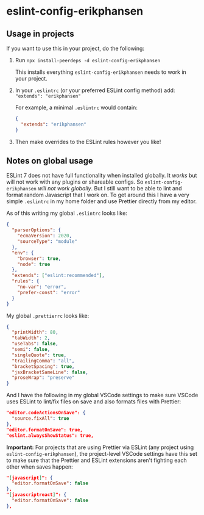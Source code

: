 # eslint-config-erikphansen

## Usage in projects

If you want to use this in your project, do the following:

1. Run `npx install-peerdeps -d eslint-config-erikphansen`

   This installs everything `eslint-config-erikphansen` needs to work in your project.

1. In your `.eslintrc` (or your preferred ESLint config method) add: `"extends": "erikphansen"`

   For example, a minimal `.eslintrc` would contain:

   ```json
   {
     "extends": "erikphansen"
   }
   ```

1. Then make overrides to the ESLint rules however you like!

## Notes on global usage

ESLint 7 does not have full functionality when installed globally. It _works_ but will not work with any plugins or shareable configs. So `eslint-config-erikphansen` _will not work globally_. But I still want to be able to lint and format random Javascript that I work on. To get around this I have a very simple `.eslintrc` in my home folder and use Prettier directly from my editor.

As of this writing my global `.eslintrc` looks like:

```json
{
  "parserOptions": {
    "ecmaVersion": 2020,
    "sourceType": "module"
  },
  "env": {
    "browser": true,
    "node": true
  },
  "extends": ["eslint:recommended"],
  "rules": {
    "no-var": "error",
    "prefer-const": "error"
  }
}
```

My global `.prettierrc` looks like:

```json
{
  "printWidth": 80,
  "tabWidth": 2,
  "useTabs": false,
  "semi": false,
  "singleQuote": true,
  "trailingComma": "all",
  "bracketSpacing": true,
  "jsxBracketSameLine": false,
  "proseWrap": "preserve"
}
```

And I have the following in my global VSCode settings to make sure VSCode uses ESLint to lint/fix files on save and also formats files with Prettier:

```json
"editor.codeActionsOnSave": {
  "source.fixAll": true
},
"editor.formatOnSave": true,
"eslint.alwaysShowStatus": true,
```

**Important:** For projects that are using Prettier via ESLint (any project using `eslint-config-erikphansen`), the project-level VSCode settings have this set to make sure that the Prettier and ESLint extensions aren't fighting each other when saves happen:

```json
"[javascript]": {
  "editor.formatOnSave": false
},
"[javascriptreact]": {
  "editor.formatOnSave": false
},
```
